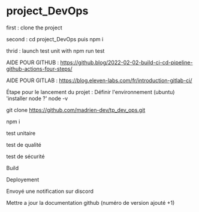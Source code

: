 # project_DevOps

first : clone the project

second : cd project_DevOps puis npm i

thrid : launch test unit with npm run test 


AIDE POUR GITHUB : https://github.blog/2022-02-02-build-ci-cd-pipeline-github-actions-four-steps/

AIDE POUR GITLAB : https://blog.eleven-labs.com/fr/introduction-gitlab-ci/ 


Étape pour le lancement du projet :
Définir l'environnement (ubuntu)
'installer node ?'
node -v

git clone https://github.com/madrien-dev/tp_dev_ops.git

npm i

test unitaire

test de qualité 

test de sécurité

Build

Deployement

Envoyé une notification sur discord

Mettre a jour la documentation github (numéro de version ajouté +1)
